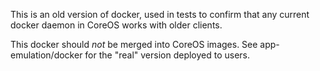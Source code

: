 This is an old version of docker, used in tests to confirm that any
current docker daemon in CoreOS works with older clients.

This docker should *not* be merged into CoreOS images. See
app-emulation/docker for the "real" version deployed to users.
